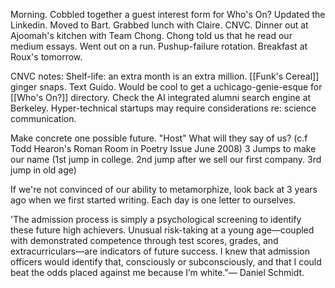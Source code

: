Morning. Cobbled together a guest interest form for Who's On? Updated the Linkedin. Moved to Bart. Grabbed lunch with Claire. CNVC. Dinner out at Ajoomah's kitchen with Team Chong. Chong told us that he read our medium essays. Went out on a run. Pushup-failure rotation. Breakfast at Roux's tomorrow.

CNVC notes: 
Shelf-life: an extra month is an extra million. [[Funk's Cereal]] ginger snaps.
Text Guido. Would be cool to get a uchicago-genie-esque for [[Who's On?]] directory.
Check the AI integrated alumni search engine at Berkeley.
Hyper-technical startups may require considerations re: science communication.

Make concrete one possible future. "Host"
What will they say of us? (c.f Todd Hearon's Roman Room in Poetry Issue June 2008)
3 Jumps to make our name (1st jump in college. 2nd jump after we sell our first company. 3rd jump in old age)

If we're not convinced of our ability to metamorphize, look back at 3 years ago when we first started writing. Each day is one letter to ourselves.

'The admission process is simply a psychological screening to identify these future high achievers. Unusual risk-taking at a young age—coupled with demonstrated competence through test scores, grades, and extracurriculars—are indicators of future success. I knew that admission officers would identify that, consciously or subconsciously, and that I could beat the odds placed against me because I’m white."— Daniel Schmidt.
